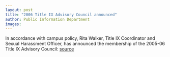 ```yaml
---
layout: post
title: "2006 Title IX Advisory Council announced"
author: Public Information Department
images:
---
```


In accordance with campus policy, Rita Walker, Title IX Coordinator and Sexual Harassment Officer, has announced the membership of the 2005-06 Title IX Advisory Council:
[source](http://www1.ucsc.edu/currents/05-06/03-13/brief-titlenine.asp "Permalink to brief-titlenine")
